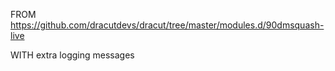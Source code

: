 FROM https://github.com/dracutdevs/dracut/tree/master/modules.d/90dmsquash-live

WITH extra logging messages
